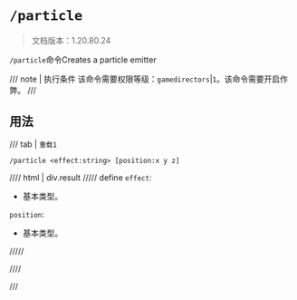 # `/particle`

> 文档版本：1.20.80.24

`/particle`命令Creates a particle emitter

/// note | 执行条件
该命令需要权限等级：`gamedirectors`|`1`。该命令需要开启作弊。
///

## 用法

/// tab | `重载1`
```mcfunction
/particle <effect:string> [position:x y z]
```

//// html | div.result
///// define
`effect`: <!-- md:samp string -->

- 基本类型。

`position`: <!-- md:samp x y z -->

- 基本类型。


/////

////

///

